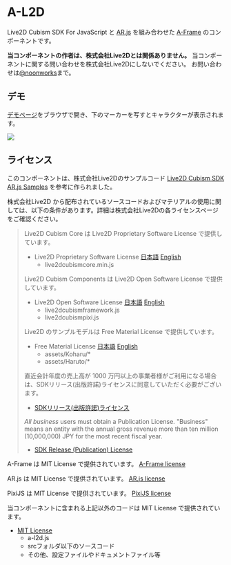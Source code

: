 ﻿# A-L2D

Live2D Cubism SDK For JavaScript と
[AR.js](https://github.com/jeromeetienne/AR.js)
を組み合わせた
[A-Frame](https://aframe.io/) のコンポーネントです。

**当コンポーネントの作者は、株式会社Live2Dとは関係ありません。**
当コンポーネントに関する問い合わせを株式会社Live2Dにしないでください。
お問い合わせは[@noonworks](https://twitter.com/noonworks)まで。

## デモ

[デモページ](https://noonworks.github.io/a-l2d/demo.html)をブラウザで開き、下のマーカーを写すとキャラクターが表示されます。

<img src="https://noonworks.github.io/a-l2d/HIRO.png">

## ライセンス

このコンポーネントは、株式会社Live2Dのサンプルコード
[Live2D Cubism SDK AR.js Samples](https://github.com/Live2D/CubismARjsSample)
を参考に作られました。

株式会社Live2D から配布されているソースコードおよびマテリアルの使用に関しては、以下の条件があります。詳細は株式会社Live2Dの各ライセンスページをご確認ください。

> Live2D Cubism Core は Live2D Proprietary Software License で提供しています。
>
> - Live2D Proprietary Software License
> [日本語](http://www.live2d.com/eula/live2d-proprietary-software-license-agreement_jp.html)
> [English](http://www.live2d.com/eula/live2d-proprietary-software-license-agreement_en.html)
>   - live2dcubismcore.min.js
>
> Live2D Cubism Components は Live2D Open Software License で提供しています。
>
> - Live2D Open Software License
> [日本語](http://www.live2d.com/eula/live2d-open-software-license-agreement_jp.html)
> [English](http://www.live2d.com/eula/live2d-open-software-license-agreement_en.html)
>   - live2dcubismframework.js
>   - live2dcubismpixi.js
>
> Live2D のサンプルモデルは Free Material License で提供しています。
>
> - Free Material License
> [日本語](http://www.live2d.com/eula/live2d-free-material-license-agreement_jp.html)
> [English](http://www.live2d.com/eula/live2d-free-material-license-agreement_en.html)
>   - assets/Koharu/*
>   - assets/Haruto/*
>
> 直近会計年度の売上高が 1000 万円以上の事業者様がご利用になる場合は、SDKリリース(出版許諾)ライセンスに同意していただく必要がございます。
>
> - [SDKリリース(出版許諾)ライセンス](http://www.live2d.com/ja/products/releaselicense)
>
> *All business* users must obtain a Publication License. "Business" means an entity  with the annual gross revenue more than ten million (10,000,000) JPY for the most recent fiscal year.
>
> - [SDK Release (Publication) License](http://www.live2d.com/en/products/releaselicense)

A-Frame は MIT License で提供されています。
[A-Frame license](https://github.com/aframevr/aframe/blob/master/LICENSE)

AR.js は MIT License で提供されています。
[AR.js license](https://github.com/jeromeetienne/AR.js/blob/master/LICENSE.txt)

PixiJS は MIT License で提供されています。
[PixiJS license](https://github.com/pixijs/pixi.js/blob/dev/LICENSE)

当コンポーネントに含まれる上記以外のコードは MIT License で提供されています。

- [MIT License](https://github.com/noonworks/a-l2d/blob/master/LICENSE)
  - a-l2d.js
  - srcフォルダ以下のソースコード
  - その他、設定ファイルやドキュメントファイル等
